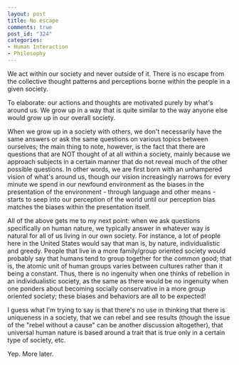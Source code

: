 ```yaml
--- 
layout: post
title: No escape
comments: true
post_id: "324"
categories:
- Human Interaction
- Philosophy
---
```

We act within our society and never outside of it.  There is no escape from the collective thought patterns and perceptions borne within the people in a given society.

To elaborate: our actions and thoughts are motivated purely by what's around us.  We grow up in a way that is quite similar to the way anyone else would grow up in our overall society.

When we grow up in a society with others, we don't necessarily have the same answers or ask the same questions on various topics between ourselves; the main thing to note, however, is the fact that there are questions that are NOT thought of at all within a society, mainly because we approach subjects in a certain manner that do not reveal much of the other possible questions.  In other words, we are first born with an unhampered vision of what's around us, though our vision increasingly narrows for every minute we spend in our newfound environment as the biases in the presentation of the environment - through language and other means - starts to seep into our perception of the world until our perception bias matches the biases within the presentation itself.

All of the above gets me to my next point: when we ask questions specifically on human nature, we typically answer in whatever way is natural for all of us living in our own society.  For instance, a lot of people here in the United States would say that man is, by nature, individualistic and greedy.  People that live in a more family/group oriented society would probably say that humans tend to group together for the common good; that is, the atomic unit of human groups varies between cultures rather than it being a constant.  Thus, there is no ingenuity when one thinks of rebellion in an individualistic society, as the same as there would be no ingenuity when one ponders about becoming socially conservative in a more group oriented society; these biases and behaviors are all to be expected!

I guess what I'm trying to say is that there's no use in thinking that there is uniqueness in a society, that we can rebel and see results (though the issue of the "rebel without a cause" can be another discussion altogether), that universal human nature is based around a trait that is true only in a certain type of society, etc.

Yep.  More later.
